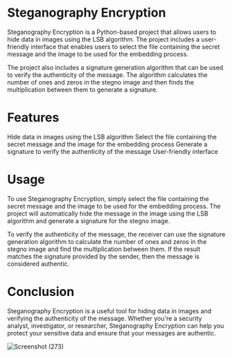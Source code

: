 # Steganography Encryption

Steganography Encryption is a Python-based project that allows users to hide data in images using the LSB algorithm.
The project includes a user-friendly interface that enables users to select the file containing the secret message and the image to be used for the embedding process.

The project also includes a signature generation algorithm that can be used to verify the authenticity of the message.
The algorithm calculates the number of ones and zeros in the stegno image and then finds the multiplication between them to generate a signature.

# Features

Hide data in images using the LSB algorithm
Select the file containing the secret message and the image for the embedding process
Generate a signature to verify the authenticity of the message
User-friendly interface

# Usage 
To use Steganography Encryption, simply select the file containing the secret message and the image to be used for the embedding process.
The project will automatically hide the message in the image using the LSB algorithm and generate a signature for the stegno image.

To verify the authenticity of the message, the receiver can use the signature generation algorithm to calculate the number of ones 
and zeros in the stegno image and find the multiplication between them. If the result matches the signature provided by the sender, then the message is considered 
authentic.

# Conclusion
Steganography Encryption is a useful tool for hiding data in images and verifying the authenticity of the message. Whether you're a security analyst, investigator, or researcher, Steganography Encryption can help you protect your sensitive data and ensure that your messages are authentic.


![Screenshot (273)](https://user-images.githubusercontent.com/98056148/232298420-00aab2b4-02dc-435e-8662-f841891fabf8.png)
